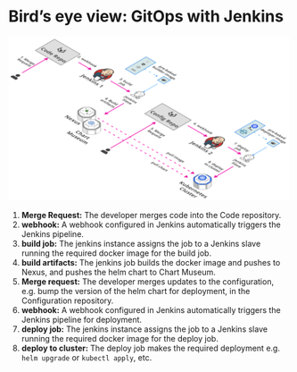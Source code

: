 # Bird’s eye view: GitOps with Jenkins

![GitOps with Jenkins](image/gitops-jenkins-overview.png)

1. **Merge Request:** The developer merges code into the Code repository.
2. **webhook:** A webhook configured in Jenkins automatically triggers the Jenkins pipeline.
3. **build job:** The jenkins instance assigns the job to a Jenkins slave running the required docker image for the build job.
4. **build artifacts:** The jenkins job builds the docker image and pushes to Nexus, and pushes the helm chart to Chart Museum.
5. **Merge request:** The developer merges updates to the configuration, e.g. bump the version of the helm chart for deployment, in the Configuration repository. 
6. **webhook:** A webhook configured in Jenkins automatically triggers the Jenkins pipeline for deployment.
7. **deploy job:** The jenkins instance assigns the job to a Jenkins slave running the required docker image for the deploy job.
8. **deploy to cluster:** The deploy job makes the required deployment e.g. `helm upgrade` or `kubectl apply`, etc.